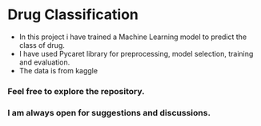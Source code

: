 # Drug Classification

- In this project i have trained a Machine Learning model to predict the class of drug.
- I have used Pycaret library for preprocessing, model selection, training and evaluation.
- The data is from kaggle

### Feel free to explore the repository.
### I am always open for suggestions and discussions.